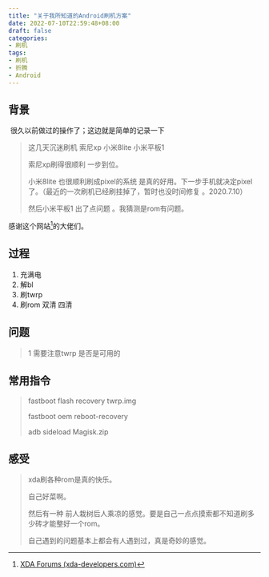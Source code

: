 ```yaml
---
title: "关于我所知道的Android刷机方案"
date: 2022-07-10T22:59:48+08:00
draft: false
categories:
- 刷机
tags:
- 刷机
- 折腾
- Android
---
```






## 背景

​	很久以前做过的操作了；这边就是简单的记录一下

> 这几天沉迷刷机 索尼xp 小米8lite 小米平板1 
>
> 索尼xp刷得很顺利 一步到位。
>
> 小米8lite 也很顺利刷成pixel的系统 是真的好用。下一步手机就决定pixel了。（最近的一次刷机已经刷挂掉了，暂时也没时间修复 。2020.7.10）
>
> 然后小米平板1 出了点问题 。我猜测是rom有问题。

感谢这个网站[^1]的大佬们。

## 过程

1. 充满电
2. 解bl
3. 刷twrp
4. 刷rom 双清  四清

## 问题

> 1 需要注意twrp 是否是可用的

## 常用指令

> fastboot flash recovery twrp.img
>
> fastboot oem reboot-recovery
>
> adb sideload Magisk.zip

## 感受

> xda刷各种rom是真的快乐。
>
> 自己好菜啊。
>
> 然后有一种 前人栽树后人乘凉的感觉。要是自己一点点摸索都不知道刷多少砖才能整好一个rom。
>
> 自己遇到的问题基本上都会有人遇到过，真是奇妙的感觉。



[^1]:[XDA Forums (xda-developers.com)](https://forum.xda-developers.com/)